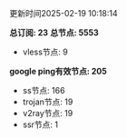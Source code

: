 更新时间2025-02-19 10:18:14

**总订阅: 23**
**总节点: 5553**
- vless节点: 9

**google ping有效节点: 205**
- ss节点: 166
- trojan节点: 19
- v2ray节点: 19
- ssr节点: 1

